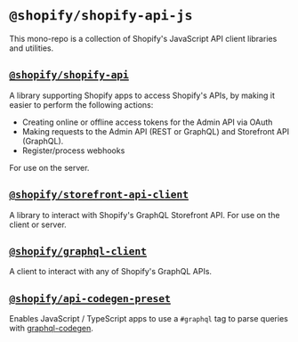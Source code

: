 # `@shopify/shopify-api-js`

This mono-repo is a collection of Shopify's JavaScript API client libraries and utilities.

## [`@shopify/shopify-api`](./packages/shopify-api)

A library supporting Shopify apps to access Shopify's APIs, by making it easier to perform the following actions:

- Creating online or offline access tokens for the Admin API via OAuth
- Making requests to the Admin API (REST or GraphQL) and Storefront API (GraphQL).
- Register/process webhooks

For use on the server.

## [`@shopify/storefront-api-client`](./packages/storefront-api-client)

A library to interact with Shopify's GraphQL Storefront API. For use on the client or server.

## [`@shopify/graphql-client`](./packages/graphql-client)

A client to interact with any of Shopify's GraphQL APIs.

## [`@shopify/api-codegen-preset`](./packages/api-codegen-preset)

Enables JavaScript / TypeScript apps to use a `#graphql` tag to parse queries with [graphql-codegen](https://the-guild.dev/graphql/codegen).
